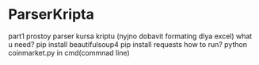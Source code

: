 # ParserKripta
part1 
prostoy parser kursa kriptu (nyjno dobavit formating dlya excel)
what u need?
pip install beautifulsoup4
pip install requests
how to run?
python coinmarket.py in cmd(commnad line)
